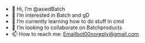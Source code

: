 - 👋 Hi, I’m @aswdBatch
- 👀 I’m interested in Batch and gD
- 🌱 I’m currently learning how to do stuff in cmd
- 💞️ I’m looking to collaborate on Batchproducts
- 📫 How to reach me: Emailbot00noreply@gmail.com

<!---
aswdBatch/aswdBatch is a ✨ special ✨ repository because its `README.md` (this file) appears on your GitHub profile.
You can click the Preview link to take a look at your changes.
--->

